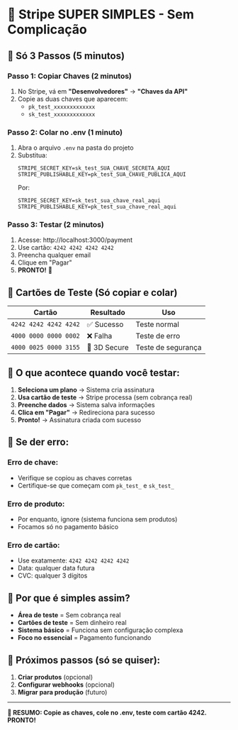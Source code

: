 # 🚀 Stripe SUPER SIMPLES - Sem Complicação

## 🎯 **Só 3 Passos (5 minutos)**

### **Passo 1: Copiar Chaves (2 minutos)**
1. No Stripe, vá em **"Desenvolvedores"** → **"Chaves da API"**
2. Copie as duas chaves que aparecem:
   - `pk_test_xxxxxxxxxxxxx`
   - `sk_test_xxxxxxxxxxxxx`

### **Passo 2: Colar no .env (1 minuto)**
1. Abra o arquivo `.env` na pasta do projeto
2. Substitua:
   ```
   STRIPE_SECRET_KEY=sk_test_SUA_CHAVE_SECRETA_AQUI
   STRIPE_PUBLISHABLE_KEY=pk_test_SUA_CHAVE_PUBLICA_AQUI
   ```
   Por:
   ```
   STRIPE_SECRET_KEY=sk_test_sua_chave_real_aqui
   STRIPE_PUBLISHABLE_KEY=pk_test_sua_chave_real_aqui
   ```

### **Passo 3: Testar (2 minutos)**
1. Acesse: http://localhost:3000/payment
2. Use cartão: `4242 4242 4242 4242`
3. Preencha qualquer email
4. Clique em "Pagar"
5. **PRONTO!** 🎉

## 🧪 **Cartões de Teste (Só copiar e colar)**

| Cartão | Resultado | Uso |
|--------|-----------|-----|
| `4242 4242 4242 4242` | ✅ Sucesso | Teste normal |
| `4000 0000 0000 0002` | ❌ Falha | Teste de erro |
| `4000 0025 0000 3155` | 🔐 3D Secure | Teste de segurança |

## 🎯 **O que acontece quando você testar:**

1. **Seleciona um plano** → Sistema cria assinatura
2. **Usa cartão de teste** → Stripe processa (sem cobrança real)
3. **Preenche dados** → Sistema salva informações
4. **Clica em "Pagar"** → Redireciona para sucesso
5. **Pronto!** → Assinatura criada com sucesso

## 🚨 **Se der erro:**

### **Erro de chave:**
- Verifique se copiou as chaves corretas
- Certifique-se que começam com `pk_test_` e `sk_test_`

### **Erro de produto:**
- Por enquanto, ignore (sistema funciona sem produtos)
- Focamos só no pagamento básico

### **Erro de cartão:**
- Use exatamente: `4242 4242 4242 4242`
- Data: qualquer data futura
- CVC: qualquer 3 dígitos

## 🎉 **Por que é simples assim?**

- **Área de teste** = Sem cobrança real
- **Cartões de teste** = Sem dinheiro real
- **Sistema básico** = Funciona sem configuração complexa
- **Foco no essencial** = Pagamento funcionando

## 🚀 **Próximos passos (só se quiser):**

1. **Criar produtos** (opcional)
2. **Configurar webhooks** (opcional)
3. **Migrar para produção** (futuro)

---

**🎯 RESUMO: Copie as chaves, cole no .env, teste com cartão 4242. PRONTO!**
